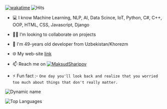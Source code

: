 
[![wakatime](https://wakatime.com/badge/user/9cb7ca4e-ed50-43e9-80b1-84657406752e.svg)](https://wakatime.com/@9cb7ca4e-ed50-43e9-80b1-84657406752e)
 ![Hits](https://hits.seeyoufarm.com/api/count/incr/badge.svg?url=https://github.com/MaksudSharipov/)

- 💻 I know Machine Learning, NLP, AI, Data Scince, IoT, Python,  C#, C++, OOP, HTML, CSS, Javascript, Django  
- 👨‍💻 I’m looking to collaborate on projects
- 💬 I'm 49-years old developer from Uzbekistan/Khorezm
- 🌐 My web-site [link](https://urdu.uz/site/viewdep?id=269)
- 📫 Reach me on [![MaksudSharipov](https://img.shields.io/badge/MaksudSharipov-30302f?style=flat&logo=telegram)](https://t.me/SharipovMaksud)

- ⚡ Fun fact :- `One day you'll look back and realize that you worried too much about things that don't really matter.`


![Dynamic name](https://github-readme-stats.vercel.app/api?username=MaksudSharipov&show_icons=true&theme=radical)

![Top Languages](https://github-readme-stats.vercel.app/api/top-langs/?username=MaksudSharipov&layout=compact&theme=radical)

